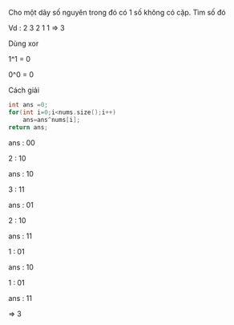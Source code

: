 Cho một dãy số nguyên trong đó có 1 số không có cặp. Tìm số đó

Vd : 2 3 2 1 1 => 3

Dùng xor

1^1 = 0

0^0 = 0

Cách giải
```cpp
int ans =0;
for(int i=0;i<nums.size();i++)
    ans=ans^nums[i];
return ans;
```

ans : 00

2   : 10

ans : 10

3   : 11

ans : 01

2   : 10

ans : 11

1   : 01

ans : 10

1   : 01

ans : 11

=> 3
